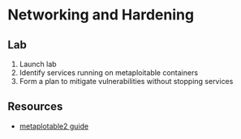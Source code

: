 # Networking and Hardening

## Lab
1. Launch lab
2. Identify services running on metaploitable containers
3. Form a plan to mitigate vulnerabilities without stopping services

## Resources
- [metaplotable2 guide](https://akvilekiskis.com/work/metasploitable/index.html)

